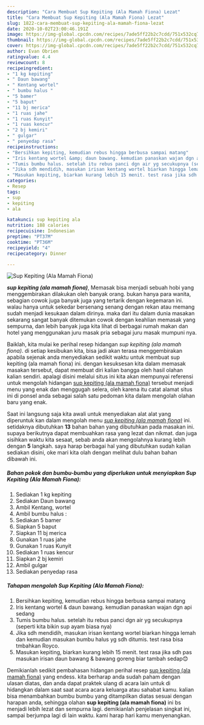 ```yaml
---
description: "Cara Membuat Sup Kepiting (Ala Mamah Fiona) Lezat"
title: "Cara Membuat Sup Kepiting (Ala Mamah Fiona) Lezat"
slug: 1822-cara-membuat-sup-kepiting-ala-mamah-fiona-lezat
date: 2020-10-02T23:00:46.191Z
image: https://img-global.cpcdn.com/recipes/7ade5ff22b2c7cdd/751x532cq70/sup-kepiting-ala-mamah-fiona-foto-resep-utama.jpg
thumbnail: https://img-global.cpcdn.com/recipes/7ade5ff22b2c7cdd/751x532cq70/sup-kepiting-ala-mamah-fiona-foto-resep-utama.jpg
cover: https://img-global.cpcdn.com/recipes/7ade5ff22b2c7cdd/751x532cq70/sup-kepiting-ala-mamah-fiona-foto-resep-utama.jpg
author: Evan Obrien
ratingvalue: 4.4
reviewcount: 8
recipeingredient:
- "1 kg kepiting"
- " Daun bawang"
- " Kentang wortel"
- " bumbu halus "
- "5 bamer"
- "5 baput"
- "11 bj merica"
- "1 ruas jahe"
- "1 ruas Kunyit"
- "1 ruas kencur"
- "2 bj kemiri"
- " gulgar"
- " penyedap rasa"
recipeinstructions:
- "Bersihkan kepiting, kemudian rebus hingga berbusa sampai matang"
- "Iris kentang wortel &amp; daun bawang. kemudian panaskan wajan dgn api sedang"
- "Tumis bumbu halus. setelah itu rebus panci dgn air yg secukupnya (seperti kita bikin sup ayam biasa nya)"
- "Jika sdh mendidih, masukan irisan kentang wortel biarkan hingga lemah dan kemudian masukan bumbu halus yg sdh ditumis. test rasa bisa tmbahkan Royco."
- "Masukan kepiting, biarkan kurang lebih 15 menit. test rasa jika sdh pas masukan irisan daun bawang &amp; bawang goreng biar tambah sedap😊"
categories:
- Resep
tags:
- sup
- kepiting
- ala

katakunci: sup kepiting ala 
nutrition: 188 calories
recipecuisine: Indonesian
preptime: "PT37M"
cooktime: "PT36M"
recipeyield: "4"
recipecategory: Dinner

---
```



![Sup Kepiting (Ala Mamah Fiona)](https://img-global.cpcdn.com/recipes/7ade5ff22b2c7cdd/751x532cq70/sup-kepiting-ala-mamah-fiona-foto-resep-utama.jpg)

<b><i>sup kepiting (ala mamah fiona)</i></b>, Memasak bisa menjadi sebuah hobi yang menggembirakan dilakukan oleh banyak orang. bukan hanya para wanita, sebagian cowok juga banyak juga yang tertarik dengan kegemaran ini. walau hanya untuk sekedar bersenang senang dengan rekan atau memang sudah menjadi kesukaan dalam dirinya. maka dari itu dalam dunia masakan sekarang sangat banyak ditemukan cowok dengan keahlian memasak yang sempurna, dan lebih banyak juga kita lihat di berbagai rumah makan dan hotel yang menggunakan juru masak pria sebagai juru masak mumpuni nya.



Baiklah, kita mulai ke perihal resep hidangan <i>sup kepiting (ala mamah fiona)</i>. di setiap kesibukan kita, bisa jadi akan terasa menggembirakan apabila sejenak anda menyediakan sedikit waktu untuk membuat sup kepiting (ala mamah fiona) ini. dengan kesuksesan kita dalam memasak masakan tersebut, dapat membuat diri kalian bangga oleh hasil olahan kalian sendiri. apalagi disini melalui situs ini kita akan mempunyai referensi untuk mengolah hidangan <u>sup kepiting (ala mamah fiona)</u> tersebut menjadi menu yang enak dan menggugah selera, oleh karena itu catat alamat situs ini di ponsel anda sebagai salah satu pedoman kita dalam mengolah olahan baru yang enak.


Saat ini langsung saja kita awali untuk menyediakan alat alat yang diperuntuk kan dalam mengolah menu <u><i>sup kepiting (ala mamah fiona)</i></u> ini. setidaknya dibutuhkan <b>13</b> bahan bahan yang dibutuhkan pada masakan ini. supaya berikutnya dapat membuahkan rasa yang lezat dan nikmat. dan juga sisihkan waktu kita sesaat, sebab anda akan mengolahnya kurang lebih dengan <b>5</b> langkah. saya harap berbagai hal yang dibutuhkan sudah kalian sediakan disini, oke mari kita olah dengan melihat dulu bahan bahan dibawah ini.

<!--inarticleads1-->

##### Bahan pokok dan bumbu-bumbu yang diperlukan untuk menyiapkan Sup Kepiting (Ala Mamah Fiona):

1. Sediakan 1 kg kepiting
1. Sediakan  Daun bawang
1. Ambil  Kentang, wortel
1. Ambil  bumbu halus :
1. Sediakan 5 bamer
1. Siapkan 5 baput
1. Siapkan 11 bj merica
1. Gunakan 1 ruas jahe
1. Gunakan 1 ruas Kunyit
1. Sediakan 1 ruas kencur
1. Siapkan 2 bj kemiri
1. Ambil  gulgar
1. Sediakan  penyedap rasa




<!--inarticleads2-->

##### Tahapan mengolah Sup Kepiting (Ala Mamah Fiona):

1. Bersihkan kepiting, kemudian rebus hingga berbusa sampai matang
1. Iris kentang wortel &amp; daun bawang. kemudian panaskan wajan dgn api sedang
1. Tumis bumbu halus. setelah itu rebus panci dgn air yg secukupnya (seperti kita bikin sup ayam biasa nya)
1. Jika sdh mendidih, masukan irisan kentang wortel biarkan hingga lemah dan kemudian masukan bumbu halus yg sdh ditumis. test rasa bisa tmbahkan Royco.
1. Masukan kepiting, biarkan kurang lebih 15 menit. test rasa jika sdh pas masukan irisan daun bawang &amp; bawang goreng biar tambah sedap😊




Demikianlah sedikit pembahasan hidangan perihal resep <u>sup kepiting (ala mamah fiona)</u> yang endess. kita berharap anda sudah paham dengan ulasan diatas, dan anda dapat praktek ulang di acara lain untuk di hidangkan dalam saat saat acara acara keluarga atau sahabat kamu. kalian bisa menambahkan bumbu bumbu yang ditampilkan diatas sesuai dengan harapan anda, sehingga olahan <b>sup kepiting (ala mamah fiona)</b> ini bs menjadi lebih lezat dan sempurna lagi. demikianlah penjelasan singkat ini, sampai berjumpa lagi di lain waktu. kami harap hari kamu menyenangkan.
